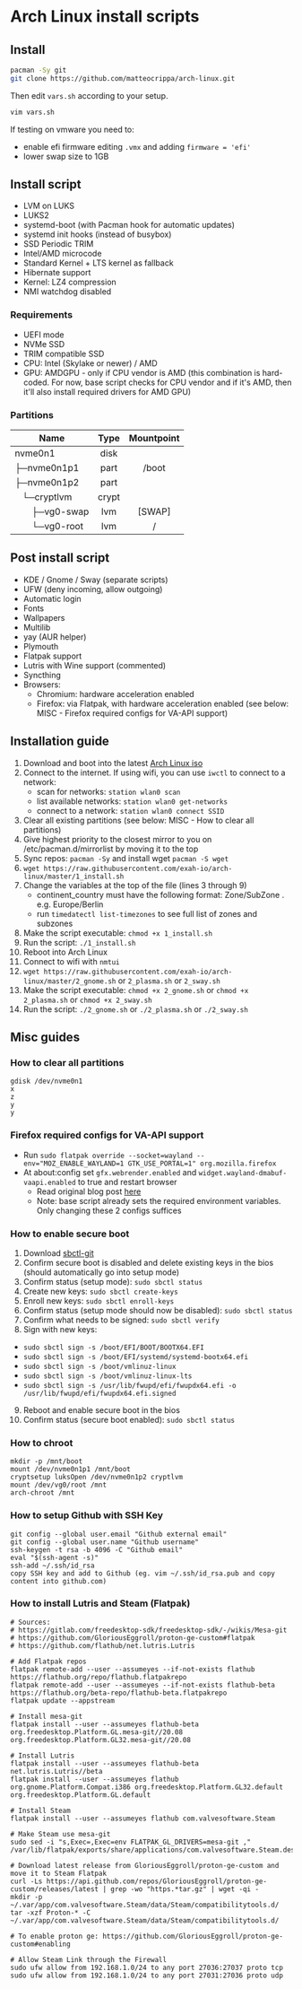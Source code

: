 # Arch Linux install scripts

## Install

```bash
pacman -Sy git
git clone https://github.com/matteocrippa/arch-linux.git
```

Then edit `vars.sh` according to your setup.

```bash
vim vars.sh
```

If testing on vmware you need to:

- enable efi firmware editing `.vmx` and adding `firmware = 'efi'`
- lower swap size to 1GB

## Install script

- LVM on LUKS
- LUKS2
- systemd-boot (with Pacman hook for automatic updates)
- systemd init hooks (instead of busybox)
- SSD Periodic TRIM
- Intel/AMD microcode
- Standard Kernel + LTS kernel as fallback
- Hibernate support
- Kernel: LZ4 compression
- NMI watchdog disabled

### Requirements

- UEFI mode
- NVMe SSD
- TRIM compatible SSD
- CPU: Intel (Skylake or newer) / AMD
- GPU: AMDGPU - only if CPU vendor is AMD (this combination is hard-coded. For now, base script checks for CPU vendor and if it's AMD, then it'll also install required drivers for AMD GPU)

### Partitions

| Name                                                 | Type  | Mountpoint |
| ---------------------------------------------------- | :---: | :--------: |
| nvme0n1                                              | disk  |            |
| ├─nvme0n1p1                                          | part  |   /boot    |
| ├─nvme0n1p2                                          | part  |            |
| &nbsp;&nbsp;&nbsp;└─cryptlvm                         | crypt |            |
| &nbsp;&nbsp;&nbsp;&nbsp;&nbsp;&nbsp;&nbsp;├─vg0-swap |  lvm  |   [SWAP]   |
| &nbsp;&nbsp;&nbsp;&nbsp;&nbsp;&nbsp;&nbsp;└─vg0-root |  lvm  |     /      |

## Post install script

- KDE / Gnome / Sway (separate scripts)
- UFW (deny incoming, allow outgoing)
- Automatic login
- Fonts
- Wallpapers
- Multilib
- yay (AUR helper)
- Plymouth
- Flatpak support
- Lutris with Wine support (commented)
- Syncthing
- Browsers:
  - Chromium: hardware acceleration enabled
  - Firefox: via Flatpak, with hardware acceleration enabled (see below: MISC - Firefox required configs for VA-API support)

## Installation guide

1. Download and boot into the latest [Arch Linux iso](https://www.archlinux.org/download/)
2. Connect to the internet. If using wifi, you can use `iwctl` to connect to a network:
   - scan for networks: `station wlan0 scan`
   - list available networks: `station wlan0 get-networks`
   - connect to a network: `station wlan0 connect SSID`
3. Clear all existing partitions (see below: MISC - How to clear all partitions)
4. Give highest priority to the closest mirror to you on /etc/pacman.d/mirrorlist by moving it to the top
5. Sync repos: `pacman -Sy` and install wget `pacman -S wget`
6. `wget https://raw.githubusercontent.com/exah-io/arch-linux/master/1_install.sh`
7. Change the variables at the top of the file (lines 3 through 9)
   - continent_country must have the following format: Zone/SubZone . e.g. Europe/Berlin
   - run `timedatectl list-timezones` to see full list of zones and subzones
8. Make the script executable: `chmod +x 1_install.sh`
9. Run the script: `./1_install.sh`
10. Reboot into Arch Linux
11. Connect to wifi with `nmtui`
12. `wget https://raw.githubusercontent.com/exah-io/arch-linux/master/2_gnome.sh` or `2_plasma.sh` or `2_sway.sh`
13. Make the script executable: `chmod +x 2_gnome.sh` or `chmod +x 2_plasma.sh` or `chmod +x 2_sway.sh`
14. Run the script: `./2_gnome.sh` or `./2_plasma.sh` or `./2_sway.sh`

## Misc guides

### How to clear all partitions

```
gdisk /dev/nvme0n1
x
z
y
y
```

### Firefox required configs for VA-API support

- Run `sudo flatpak override --socket=wayland --env="MOZ_ENABLE_WAYLAND=1 GTK_USE_PORTAL=1" org.mozilla.firefox`
- At about:config set `gfx.webrender.enabled` and `widget.wayland-dmabuf-vaapi.enabled` to true and restart browser
  - Read original blog post [here](https://mastransky.wordpress.com/2020/06/03/firefox-on-fedora-finally-gets-va-api-on-wayland/)
  - Note: base script already sets the required environment variables. Only changing these 2 configs suffices

### How to enable secure boot

1. Download [sbctl-git](https://aur.archlinux.org/packages/sbctl-git/)
2. Confirm secure boot is disabled and delete existing keys in the bios (should automatically go into setup mode)
3. Confirm status (setup mode): `sudo sbctl status`
4. Create new keys: `sudo sbctl create-keys`
5. Enroll new keys: `sudo sbctl enroll-keys`
6. Confirm status (setup mode should now be disabled): `sudo sbctl status`
7. Confirm what needs to be signed: `sudo sbctl verify`
8. Sign with new keys:

- `sudo sbctl sign -s /boot/EFI/BOOT/BOOTX64.EFI`
- `sudo sbctl sign -s /boot/EFI/systemd/systemd-bootx64.efi`
- `sudo sbctl sign -s /boot/vmlinuz-linux`
- `sudo sbctl sign -s /boot/vmlinuz-linux-lts`
- `sudo sbctl sign -s /usr/lib/fwupd/efi/fwupdx64.efi -o /usr/lib/fwupd/efi/fwupdx64.efi.signed`

9. Reboot and enable secure boot in the bios
10. Confirm status (secure boot enabled): `sudo sbctl status`

### How to chroot

```
mkdir -p /mnt/boot
mount /dev/nvme0n1p1 /mnt/boot
cryptsetup luksOpen /dev/nvme0n1p2 cryptlvm
mount /dev/vg0/root /mnt
arch-chroot /mnt
```

### How to setup Github with SSH Key

```
git config --global user.email "Github external email"
git config --global user.name "Github username"
ssh-keygen -t rsa -b 4096 -C "Github email"
eval "$(ssh-agent -s)"
ssh-add ~/.ssh/id_rsa
copy SSH key and add to Github (eg. vim ~/.ssh/id_rsa.pub and copy content into github.com)
```

### How to install Lutris and Steam (Flatpak)

```
# Sources:
# https://gitlab.com/freedesktop-sdk/freedesktop-sdk/-/wikis/Mesa-git
# https://github.com/GloriousEggroll/proton-ge-custom#flatpak
# https://github.com/flathub/net.lutris.Lutris

# Add Flatpak repos
flatpak remote-add --user --assumeyes --if-not-exists flathub https://flathub.org/repo/flathub.flatpakrepo
flatpak remote-add --user --assumeyes --if-not-exists flathub-beta https://flathub.org/beta-repo/flathub-beta.flatpakrepo
flatpak update --appstream

# Install mesa-git
flatpak install --user --assumeyes flathub-beta org.freedesktop.Platform.GL.mesa-git//20.08 org.freedesktop.Platform.GL32.mesa-git//20.08

# Install Lutris
flatpak install --user --assumeyes flathub-beta net.lutris.Lutris//beta
flatpak install --user --assumeyes flathub org.gnome.Platform.Compat.i386 org.freedesktop.Platform.GL32.default org.freedesktop.Platform.GL.default

# Install Steam
flatpak install --user --assumeyes flathub com.valvesoftware.Steam

# Make Steam use mesa-git
sudo sed -i "s,Exec=,Exec=env FLATPAK_GL_DRIVERS=mesa-git ," /var/lib/flatpak/exports/share/applications/com.valvesoftware.Steam.desktop

# Download latest release from GloriousEggroll/proton-ge-custom and move it to Steam Flatpak
curl -Ls https://api.github.com/repos/GloriousEggroll/proton-ge-custom/releases/latest | grep -wo "https.*tar.gz" | wget -qi -
mkdir -p ~/.var/app/com.valvesoftware.Steam/data/Steam/compatibilitytools.d/
tar -xzf Proton-* -C ~/.var/app/com.valvesoftware.Steam/data/Steam/compatibilitytools.d/

# To enable proton ge: https://github.com/GloriousEggroll/proton-ge-custom#enabling

# Allow Steam Link through the Firewall
sudo ufw allow from 192.168.1.0/24 to any port 27036:27037 proto tcp
sudo ufw allow from 192.168.1.0/24 to any port 27031:27036 proto udp
```
